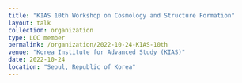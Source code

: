 ```yaml
---
title: "KIAS 10th Workshop on Cosmology and Structure Formation"
layout: talk
collection: organization
type: LOC member 
permalink: /organization/2022-10-24-KIAS-10th
venue: "Korea Institute for Advanced Study (KIAS)"
date: 2022-10-24
location: "Seoul, Republic of Korea"
---
```


